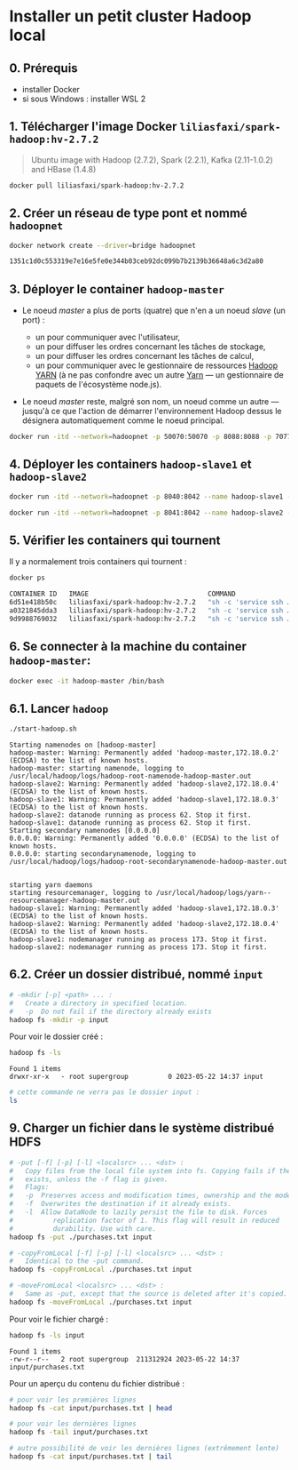 # Installer un petit cluster Hadoop local

## 0. Prérequis

* installer Docker
* si sous Windows : installer WSL 2

## 1. Télécharger l'image Docker `liliasfaxi/spark-hadoop:hv-2.7.2`

> Ubuntu image with Hadoop (2.7.2), Spark (2.2.1), Kafka (2.11-1.0.2) and HBase (1.4.8)

```bash
docker pull liliasfaxi/spark-hadoop:hv-2.7.2
```

## 2. Créer un réseau de type pont et nommé `hadoopnet`

```bash
docker network create --driver=bridge hadoopnet
```
```bash
1351c1d0c553319e7e16e5fe0e344b03ceb92dc099b7b2139b36648a6c3d2a80
```

## 3. Déployer le container `hadoop-master`

* Le noeud *master* a plus de ports (quatre) que n'en a un noeud *slave* (un port) :
  * un pour communiquer avec l'utilisateur,
  * un pour diffuser les ordres concernant les tâches de stockage,
  * un pour diffuser les ordres concernant les tâches de calcul,
  * un pour communiquer avec le gestionnaire de ressources [Hadoop YARN](https://hadoop.apache.org/docs/stable/hadoop-yarn/hadoop-yarn-site/YARN.html) (à ne pas confondre avec un autre [Yarn](https://yarnpkg.com) — un gestionnaire de paquets de l'écosystème node.js).

* Le noeud *master* reste, malgré son nom, un noeud comme un autre — jusqu'à ce que l'action de démarrer l'environnement Hadoop dessus le désignera automatiquement comme le noeud principal.

```bash
docker run -itd --network=hadoopnet -p 50070:50070 -p 8088:8088 -p 7077:7077 -p 16010:16010 --name hadoop-master --hostname hadoop-master liliasfaxi/spark-hadoop:hv-2.7.2
```

## 4. Déployer les containers `hadoop-slave1` et `hadoop-slave2`

```bash
docker run -itd --network=hadoopnet -p 8040:8042 --name hadoop-slave1 --hostname hadoop-slave1 liliasfaxi/spark-hadoop:hv-2.7.2
```
```bash
docker run -itd --network=hadoopnet -p 8041:8042 --name hadoop-slave2 --hostname hadoop-slave2 liliasfaxi/spark-hadoop:hv-2.7.2
```

## 5. Vérifier les containers qui tournent

Il y a normalement trois containers qui tournent :

```bash
docker ps
```
```bash
CONTAINER ID   IMAGE                              COMMAND                  CREATED          STATUS          PORTS                                                                                                NAMES
6d51e418b50c   liliasfaxi/spark-hadoop:hv-2.7.2   "sh -c 'service ssh …"   22 seconds ago   Up 20 seconds   0.0.0.0:8041->8042/tcp                                                                               hadoop-worker2
a0321845dda3   liliasfaxi/spark-hadoop:hv-2.7.2   "sh -c 'service ssh …"   4 minutes ago    Up 4 minutes    0.0.0.0:8040->8042/tcp                                                                               hadoop-worker1
9d9988769032   liliasfaxi/spark-hadoop:hv-2.7.2   "sh -c 'service ssh …"   25 minutes ago   Up 25 minutes   0.0.0.0:7077->7077/tcp, 0.0.0.0:8088->8088/tcp, 0.0.0.0:16010->16010/tcp, 0.0.0.0:50070->50070/tcp   hadoop-master
```

## 6. Se connecter à la machine du container `hadoop-master`:

```bash
docker exec -it hadoop-master /bin/bash
```

## 6.1. Lancer `hadoop`

```bash
./start-hadoop.sh
```
```
Starting namenodes on [hadoop-master]
hadoop-master: Warning: Permanently added 'hadoop-master,172.18.0.2' (ECDSA) to the list of known hosts.
hadoop-master: starting namenode, logging to /usr/local/hadoop/logs/hadoop-root-namenode-hadoop-master.out
hadoop-slave2: Warning: Permanently added 'hadoop-slave2,172.18.0.4' (ECDSA) to the list of known hosts.
hadoop-slave1: Warning: Permanently added 'hadoop-slave1,172.18.0.3' (ECDSA) to the list of known hosts.
hadoop-slave2: datanode running as process 62. Stop it first.
hadoop-slave1: datanode running as process 62. Stop it first.
Starting secondary namenodes [0.0.0.0]
0.0.0.0: Warning: Permanently added '0.0.0.0' (ECDSA) to the list of known hosts.
0.0.0.0: starting secondarynamenode, logging to /usr/local/hadoop/logs/hadoop-root-secondarynamenode-hadoop-master.out


starting yarn daemons
starting resourcemanager, logging to /usr/local/hadoop/logs/yarn--resourcemanager-hadoop-master.out
hadoop-slave1: Warning: Permanently added 'hadoop-slave1,172.18.0.3' (ECDSA) to the list of known hosts.
hadoop-slave2: Warning: Permanently added 'hadoop-slave2,172.18.0.4' (ECDSA) to the list of known hosts.
hadoop-slave1: nodemanager running as process 173. Stop it first.
hadoop-slave2: nodemanager running as process 173. Stop it first.
```

## 6.2. Créer un dossier distribué, nommé `input`

```bash
# -mkdir [-p] <path> ... :
#   Create a directory in specified location.
#   -p  Do not fail if the directory already exists
hadoop fs -mkdir -p input
```

Pour voir le dossier créé :
```bash
hadoop fs -ls
```
```
Found 1 items
drwxr-xr-x   - root supergroup          0 2023-05-22 14:37 input
```
```bash
# cette commande ne verra pas le dossier input :
ls
```

## 9. Charger un fichier dans le système distribué HDFS

```bash
# -put [-f] [-p] [-l] <localsrc> ... <dst> :
#   Copy files from the local file system into fs. Copying fails if the file already
#   exists, unless the -f flag is given.
#   Flags:
#   -p  Preserves access and modification times, ownership and the mode.
#   -f  Overwrites the destination if it already exists.
#   -l  Allow DataNode to lazily persist the file to disk. Forces
#          replication factor of 1. This flag will result in reduced
#          durability. Use with care.
hadoop fs -put ./purchases.txt input

# -copyFromLocal [-f] [-p] [-l] <localsrc> ... <dst> :
#   Identical to the -put command.
hadoop fs -copyFromLocal ./purchases.txt input

# -moveFromLocal <localsrc> ... <dst> :
#   Same as -put, except that the source is deleted after it's copied.
hadoop fs -moveFromLocal ./purchases.txt input
```
Pour voir le fichier chargé :
```bash
hadoop fs -ls input
```
```
Found 1 items
-rw-r--r--   2 root supergroup  211312924 2023-05-22 14:37 input/purchases.txt
```
Pour un aperçu du contenu du fichier distribué :
```bash
# pour voir les premières lignes
hadoop fs -cat input/purchases.txt | head

# pour voir les dernières lignes
hadoop fs -tail input/purchases.txt

# autre possibilité de voir les dernières lignes (extrêmement lente)
hadoop fs -cat input/purchases.txt | tail
```

